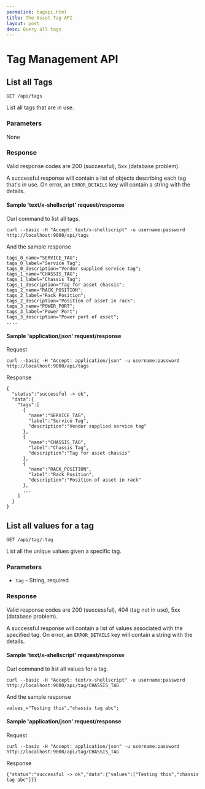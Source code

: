 ```yaml
---
permalink: tagapi.html
title: The Asset Tag API
layout: post
desc: Query all tags
---
```


# Tag Management API

## List all Tags

`GET /api/tags`

List all tags that are in use.

### Parameters

None

### Response

Valid response codes are 200 (successful), 5xx (database problem).

A successful response will contain a list of objects describing each tag that's in use. On error, an `ERROR_DETAILS` key will contain a string with the details.

#### Sample 'text/x-shellscript' request/response

Curl command to list all tags.

    curl --basic -H "Accept: text/x-shellscript" -u username:password http://localhost:9000/api/tags                                                                                                                                                                         

And the sample response

    tags_0_name="SERVICE_TAG";
    tags_0_label="Service Tag";
    tags_0_description="Vendor supplied service tag";
    tags_1_name="CHASSIS_TAG";
    tags_1_label="Chassis Tag";
    tags_1_description="Tag for asset chassis";
    tags_2_name="RACK_POSITION";
    tags_2_label="Rack Position";
    tags_2_description="Position of asset in rack";
    tags_3_name="POWER_PORT";
    tags_3_label="Power Port";
    tags_3_description="Power port of asset";
    ....

#### Sample 'application/json' request/response

Request

    curl --basic -H "Accept: application/json" -u username:password http://localhost:9000/api/tags                                                                                                                                                                     

Response


    {
      "status":"successful -> ok",
      "data":{
        "tags":[
          {
            "name":"SERVICE_TAG",
            "label":"Service Tag",
            "description":"Vendor supplied service tag"
          },
          {
            "name":"CHASSIS_TAG",
            "label":"Chassis Tag",
            "description":"Tag for asset chassis"
          },
          {
            "name":"RACK_POSITION",
            "label":"Rack Position",
            "description":"Position of asset in rack"
          },
          ...
        ]
      }
    }

## List all values for a tag

`GET /api/tag/:tag`

List all the unique values given a specific tag.

### Parameters

 * `tag` - String, required.

### Response

Valid response codes are 200 (successful), 404 (tag not in use), 5xx (database problem).

A successful response will contain a list of values associated with the specified tag. On error, an `ERROR_DETAILS` key will contain a string with the details.

#### Sample 'text/x-shellscript' request/response

Curl command to list all values for a tag.

    curl --basic -H "Accept: text/x-shellscript" -u username:password http://localhost:9000/api/tag/CHASSIS_TAG

And the sample response

    values_="Testing this","chassis tag abc";

#### Sample 'application/json' request/response

Request

    curl --basic -H "Accept: application/json" -u username:password http://localhost:9000/api/tag/CHASSIS_TAG

Response

    {"status":"successful -> ok","data":{"values":["Testing this","chassis tag abc"]}}
